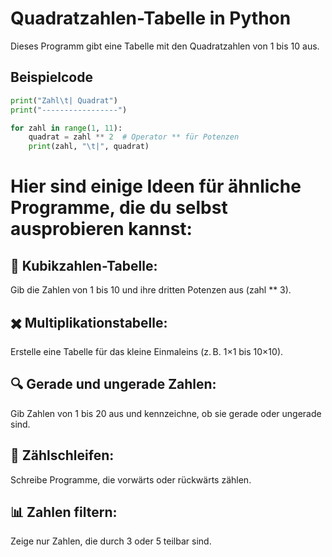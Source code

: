 # Quadratzahlen-Tabelle in Python

Dieses Programm gibt eine Tabelle mit den Quadratzahlen von 1 bis 10 aus.

## Beispielcode
````python
print("Zahl\t| Quadrat")
print("-----------------")

for zahl in range(1, 11):
    quadrat = zahl ** 2  # Operator ** für Potenzen
    print(zahl, "\t|", quadrat)
`````
# Hier sind einige Ideen für ähnliche Programme, die du selbst ausprobieren kannst:

## 🔢 Kubikzahlen-Tabelle: 
Gib die Zahlen von 1 bis 10 und ihre dritten Potenzen aus (zahl ** 3).
## ✖️ Multiplikationstabelle: 
Erstelle eine Tabelle für das kleine Einmaleins (z. B. 1×1 bis 10×10).
## 🔍 Gerade und ungerade Zahlen: 
Gib Zahlen von 1 bis 20 aus und kennzeichne, ob sie gerade oder ungerade sind.
## 🔁 Zählschleifen: 
Schreibe Programme, die vorwärts oder rückwärts zählen.
## 📊 Zahlen filtern: 
Zeige nur Zahlen, die durch 3 oder 5 teilbar sind.
